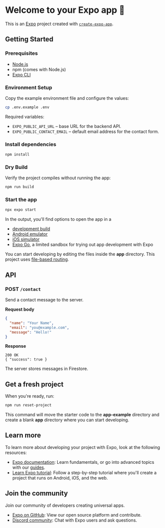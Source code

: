 # Welcome to your Expo app 👋

This is an [Expo](https://expo.dev) project created with [`create-expo-app`](https://www.npmjs.com/package/create-expo-app).

## Getting Started

### Prerequisites

- [Node.js](https://nodejs.org/)
- npm (comes with Node.js)
- [Expo CLI](https://docs.expo.dev/get-started/installation/)

### Environment Setup

Copy the example environment file and configure the values:

```bash
cp .env.example .env
```

Required variables:

- `EXPO_PUBLIC_API_URL` – base URL for the backend API.
- `EXPO_PUBLIC_CONTACT_EMAIL` – default email address for the contact form.

### Install dependencies

```bash
npm install
```

### Dry Build

Verify the project compiles without running the app:

```bash
npm run build
```

### Start the app

```bash
npx expo start
```

In the output, you'll find options to open the app in a

- [development build](https://docs.expo.dev/develop/development-builds/introduction/)
- [Android emulator](https://docs.expo.dev/workflow/android-studio-emulator/)
- [iOS simulator](https://docs.expo.dev/workflow/ios-simulator/)
- [Expo Go](https://expo.dev/go), a limited sandbox for trying out app development with Expo

You can start developing by editing the files inside the **app** directory. This project uses [file-based routing](https://docs.expo.dev/router/introduction).

## API

### POST `/contact`

Send a contact message to the server.

**Request body**

```json
{
  "name": "Your Name",
  "email": "you@example.com",
  "message": "Hello!"
}
```

**Response**

```
200 OK
{ "success": true }
```

The server stores messages in Firestore.

## Get a fresh project

When you're ready, run:

```bash
npm run reset-project
```

This command will move the starter code to the **app-example** directory and create a blank **app** directory where you can start developing.

## Learn more

To learn more about developing your project with Expo, look at the following resources:

- [Expo documentation](https://docs.expo.dev/): Learn fundamentals, or go into advanced topics with our [guides](https://docs.expo.dev/guides).
- [Learn Expo tutorial](https://docs.expo.dev/tutorial/introduction/): Follow a step-by-step tutorial where you'll create a project that runs on Android, iOS, and the web.

## Join the community

Join our community of developers creating universal apps.

- [Expo on GitHub](https://github.com/expo/expo): View our open source platform and contribute.
- [Discord community](https://chat.expo.dev): Chat with Expo users and ask questions.
